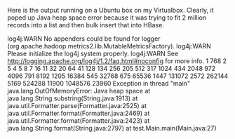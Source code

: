 Here is the output running on a Ubuntu box on my Virtualbox. 
Clearly, it poped up Java heap space error because it was trying to fit 2 million records into a list and then bulk insert that into HBase. 

log4j:WARN No appenders could be found for logger (org.apache.hadoop.metrics2.lib.MutableMetricsFactory).
log4j:WARN Please initialize the log4j system properly.
log4j:WARN See http://logging.apache.org/log4j/1.2/faq.html#noconfig for more info.
1	768
2	5
4	5
8	7
16	11
32	20
64	41
128	134
256	205
512	317
1024	434
2048	972
4096	791
8192	1205
16384	545
32768	675
65536	1447
131072	2572
262144	5169
524288	11900
1048576	23960
Exception in thread "main" java.lang.OutOfMemoryError: Java heap space
	at java.lang.String.substring(String.java:1913)
	at java.util.Formatter.parse(Formatter.java:2525)
	at java.util.Formatter.format(Formatter.java:2469)
	at java.util.Formatter.format(Formatter.java:2423)
	at java.lang.String.format(String.java:2797)
	at test.Main.main(Main.java:27)
